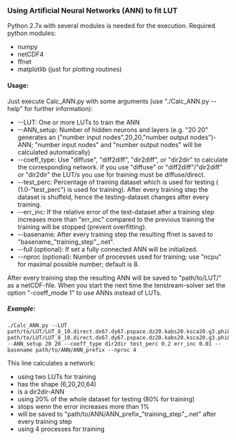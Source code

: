 ### Using Artificial Neural Networks (ANN) to fit LUT
    
Python 2.7x with several modules is needed for the execution.
Required python modules:
* numpy
* netCDF4
* ffnet
* matplotlib (just for plotting routines)

#### Usage:
Just execute Calc_ANN.py with some arguments (use "./Calc_ANN.py --help" for further information):
* --LUT: One or more LUTs to train the ANN
* --ANN_setup: Number of hidden neurons and layers (e.g. "20 20" generates an ("number input nodes",20,20,"number output nodes")-ANN; "number input nodes" and "number output nodes" will be calculated automatically)
* --coeff_type: Use "diffuse", "diff2diff", "dir2diff", or "dir2dir" to calculate the corresponding network. If you use "diffuse" or "diff2diff"/"dir2diff" or "dir2dir" the LUT/s you use for training must be diffuse/direct.
* --test_perc: Percentage of training dataset which is used for testing ( (1.0-"test_perc") is used for training). After every training step the dataset is shuffeld, hence the testing-dataset changes after every training.
* --err_inc: If the relative error of the test-dataset after a training step increases more than "err_inc" compared to the previous training the training will be stopped (prevent overfitting).
* --basename: After every training step the resulting ffnet is saved to "basename_"training_step"_.net".
* --full (optional): If set a fully connected ANN will be initialized.
* --nproc (optional): Number of processes used for training; use "ncpu" for maximal possible number; default is 8.

After every training step the resulting ANN will be saved to "path/to/LUT/" as a netCDF-file. When you start the next time the tenstream-solver set the option "-coeff_mode 1" to use ANNs instead of LUTs.

##### Example:
    ./Calc_ANN.py --LUT path/to/LUT/LUT_8_10.direct.dx67.dy67.pspace.dz20.kabs20.ksca20.g3.phi0.theta0.delta_T_1.000.nc path/to/LUT/LUT_8_10.direct.dx67.dy67.pspace.dz20.kabs20.ksca20.g3.phi0.theta20.delta_T_1.000.nc 
    --ANN_setup 20 20 --coeff_type dir2dir test_perc 0.2 err_inc 0.01 --basename path/to/ANN/ANN_prefix --nproc 4
This line calculates a network:
* using two LUTs for training
* has the shape (6,20,20,64)
* is a dir2dir-ANN
* using 20% of the whole dataset for testing (80% for training)
* stops wenn the error increases more than 1%
* will be saved to "path/to/ANN/ANN_prefix_"training_step"_.net" after every training step
* using 4 processes for training
        

